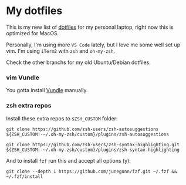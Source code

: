 # My dotfiles

This is my new list of [dotfiles](dotfiles.github.io) for my personal laptop,
right now this is optimized for MacOS. 

Personally, I'm using more `VS Code` lately, but I love me some well set up vim.
I'm using `iTerm2` with `zsh` and `oh-my-zsh`. 

Check the other branchs for my old Ubuntu/Debian dotfiles.

### vim Vundle
You gotta install [Vundle](https://github.com/VundleVim/Vundle.vim) manually.

### zsh extra repos
Install these extra repos to `$ZSH_CUSTOM` folder:

```
git clone https://github.com/zsh-users/zsh-autosuggestions ${ZSH_CUSTOM:-~/.oh-my-zsh/custom}/plugins/zsh-autosuggestions
```

```
git clone https://github.com/zsh-users/zsh-syntax-highlighting.git ${ZSH_CUSTOM:-~/.oh-my-zsh/custom}/plugins/zsh-syntax-highlighting
```

And to install `fzf` run this and accept all options (y):
```
git clone --depth 1 https://github.com/junegunn/fzf.git ~/.fzf && ~/.fzf/install
```

